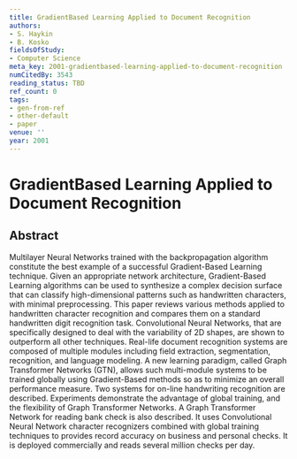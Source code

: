 ```yaml
---
title: GradientBased Learning Applied to Document Recognition
authors:
- S. Haykin
- B. Kosko
fieldsOfStudy:
- Computer Science
meta_key: 2001-gradientbased-learning-applied-to-document-recognition
numCitedBy: 3543
reading_status: TBD
ref_count: 0
tags:
- gen-from-ref
- other-default
- paper
venue: ''
year: 2001
---
```


# GradientBased Learning Applied to Document Recognition

## Abstract

Multilayer Neural Networks trained with the backpropagation algorithm constitute the best example of a successful Gradient-Based Learning technique. Given an appropriate network architecture, Gradient-Based Learning algorithms can be used to synthesize a complex decision surface that can classify high-dimensional patterns such as handwritten characters, with minimal preprocessing. This paper reviews various methods applied to handwritten character recognition and compares them on a standard handwritten digit recognition task. Convolutional Neural Networks, that are specifically designed to deal with the variability of 2D shapes, are shown to outperform all other techniques. Real-life document recognition systems are composed of multiple modules including field extraction, segmentation, recognition, and language modeling. A new learning paradigm, called Graph Transformer Networks (GTN), allows such multi-module systems to be trained globally using Gradient-Based methods so as to minimize an overall performance measure. Two systems for on-line handwriting recognition are described. Experiments demonstrate the advantage of global training, and the flexibility of Graph Transformer Networks. A Graph Transformer Network for reading bank check is also described. It uses Convolutional Neural Network character recognizers combined with global training techniques to provides record accuracy on business and personal checks. It is deployed commercially and reads several million checks per day.

